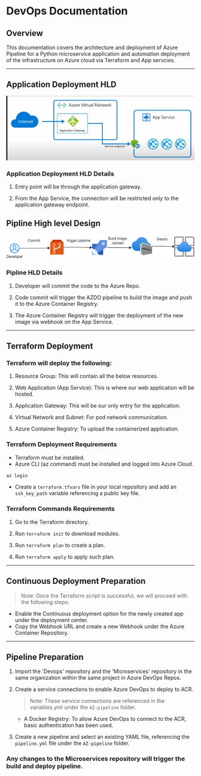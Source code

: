 # DevOps Documentation

## Overview

This documentation covers the architecture and deployment of Azure Pipeline for a Python microservice application and automation deployment of the infrastructure on Azure cloud via Terraform and App servcies.

---

## Application Deployment HLD 

![APPHLD](https://github.com/MostafaT-soli/Azure_App_Service/blob/main/Endpoint.png)

### Application Deployment HLD Details 

1. Entry point will be through the application gateway.

2. From the App Service, the connection will be restricted only to the application gateway endpoint.

## Pipline High level Design

![PiplineHLD](https://github.com/MostafaT-soli/Azure_App_Service/blob/main/HL.drawio.png)

### Pipline HLD Details 

1. Developer will commit the code to the Azure Repo.

2. Code commit will trigger the AZDO pipeline to build the image and push it to the Azure Container Registry.

3. The Azure Container Registry will trigger the deployment of the new image via webhook on the App Service.

---
## Terraform Deployment

### Terraform will deploy the following:

1. Resource Group: This will contain all the below resources.

2. Web Application (App Service): This is where our web application will be hosted.

3. Application Gateway: This will be our only entry for the application.

4. Virtual Network and Subnet: For pod network communication.

5. Azure Container Registry: To upload the containerized application.

### Terraform Deployment Requirements

* Terraform must be installed.
* Azure CLI (az command) must be installed and logged into Azure Cloud.

```bash
az login
```
* Create a `terraform.tfvars` file in your local repository and add an `ssh_key_path` variable referencing a  public key file.

### Terraform Commands Requirements

1. Go to the Terraform directory.

2. Run `terraform init` to download modules.

3. Run `terraform plan` to create a plan.

4. Run `terraform apply` to apply such plan.

---

## Continuous Deployment Preparation 

> Note: Once the Terraform script is successful, we will proceed with the following steps:

- Enable the Continuous deployment option for the newly created app under the deployment center.
- Copy the Webhook URL and create a new Webhook under the Azure Container Repository.

----

## Pipeline Preparation

1. Import the 'Devops' repository and the 'Microservices' repository in the same organization within the same project in Azure DevOps Repos.

2. Create a service connections to enable Azure DevOps to deploy to ACR.

   > Note: These service connections are referenced in the variables.yml under the `AZ-pipeline` folder.

   - A Docker Registry: To allow Azure DevOps to connect to the ACR, basic authentication has been used.

3. Create a new pipeline and select an existing YAML file, referencing the `pipeline.yml` file under the `AZ-pipeline` folder.

### Any changes to the Microservices repository will trigger the build and deploy pipeline.